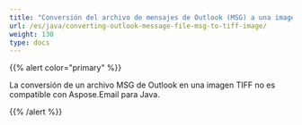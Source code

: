 ```yaml
---
title: "Conversión del archivo de mensajes de Outlook (MSG) a una imagen TIFF"
url: /es/java/converting-outlook-message-file-msg-to-tiff-image/
weight: 130
type: docs
---
```


{{% alert color="primary" %}}

La conversión de un archivo MSG de Outlook en una imagen TIFF no es compatible con Aspose.Email para Java.

{{% /alert %}}